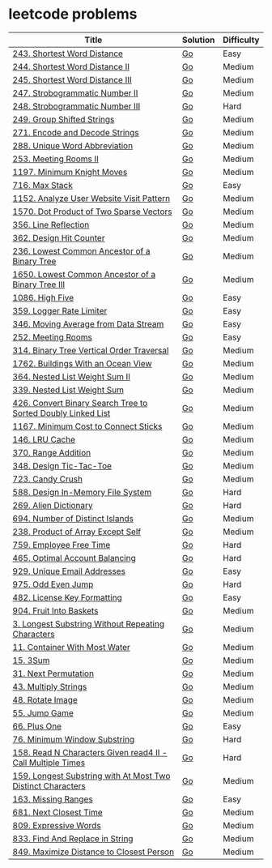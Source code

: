 # leetcode problems

| Title | Solution | Difficulty |
| --- | --- | --- |
| [243. Shortest Word Distance](https://leetcode.com/problems/shortest-word-distance/) | [Go](https://github.com/lee-hen/leetcode/tree/main/shortest_distance) | Easy | 
| [244. Shortest Word Distance II](https://leetcode.com/problems/shortest-word-distance-ii/) | [Go](https://github.com/lee-hen/leetcode/tree/main/shortest_distance2) | Medium |
| [245. Shortest Word Distance III](https://leetcode.com/problems/shortest-word-distance-iii/) | [Go](https://github.com/lee-hen/leetcode/tree/main/shortest_distance3) | Medium |
| [247. Strobogrammatic Number II](https://leetcode.com/problems/strobogrammatic-number-ii/) | [Go](https://github.com/lee-hen/leetcode/tree/main/strobogrammatic_number2) | Medium |
| [248. Strobogrammatic Number III](https://leetcode.com/problems/strobogrammatic-number-iii/) | [Go](https://github.com/lee-hen/leetcode/tree/main/strobogrammatic_number3) | Hard |
| [249. Group Shifted Strings](https://leetcode.com/problems/group-shifted-strings/) | [Go](https://github.com/lee-hen/leetcode/tree/main/group_shifted_strings) | Medium |
| [271. Encode and Decode Strings](https://leetcode.com/problems/encode-and-decode-strings/) |  [Go](https://github.com/lee-hen/leetcode/tree/main/encode_and_decode_strings) | Medium |
| [288. Unique Word Abbreviation](https://leetcode.com/problems/unique-word-abbreviation/) | [Go](https://github.com/lee-hen/leetcode/tree/main/valid_word_abbr) | Medium |
| [253. Meeting Rooms II](https://leetcode.com/problems/meeting-rooms-ii/) | [Go](https://github.com/lee-hen/leetcode/tree/main/meeting_rooms) | Medium |
| [1197. Minimum Knight Moves](https://leetcode.com/problems/minimum-knight-moves/) | [Go](https://github.com/lee-hen/leetcode/tree/main/minimum_knight_moves) | Medium |
| [716. Max Stack](https://leetcode.com/problems/max-stack/) | [Go](https://github.com/lee-hen/leetcode/tree/main/max_stack) | Easy |
| [1152. Analyze User Website Visit Pattern](https://leetcode.com/problems/analyze-user-website-visit-pattern/) | [Go](https://github.com/lee-hen/leetcode/tree/main/analyze_user_website_visit_pattern) | Medium |
| [1570. Dot Product of Two Sparse Vectors](https://leetcode.com/problems/dot-product-of-two-sparse-vectors/) | [Go](https://github.com/lee-hen/leetcode/tree/main/sparse_vector) | Medium |
| [356. Line Reflection](https://leetcode.com/problems/line-reflection/) | [Go](https://github.com/lee-hen/leetcode/tree/main/line_reflection) | Medium |
| [362. Design Hit Counter](https://leetcode.com/problems/design-hit-counter/) | [Go](https://github.com/lee-hen/leetcode/tree/main/design_hit_counter) | Medium |
| [236. Lowest Common Ancestor of a Binary Tree](https://leetcode.com/problems/lowest-common-ancestor-of-a-binary-tree/) | [Go](https://github.com/lee-hen/leetcode/tree/main/lowest_common_ancestor_of_a_binary_tree) | Medium |
| [1650. Lowest Common Ancestor of a Binary Tree III](https://leetcode.com/problems/lowest-common-ancestor-of-a-binary-tree-iii/) | [Go](https://github.com/lee-hen/leetcode/tree/main/lowest_common_ancestor_of_a_binary_tree_III) | Medium |
| [1086. High Five](https://leetcode.com/problems/high-five/) | [Go](https://github.com/lee-hen/leetcode/tree/main/high_five) | Easy |
| [359. Logger Rate Limiter](https://leetcode.com/problems/logger-rate-limiter/) | [Go](https://github.com/lee-hen/leetcode/tree/main/logger_rate_limiter) | Easy |
| [346. Moving Average from Data Stream](https://leetcode.com/problems/moving-average-from-data-stream/) | [Go](https://github.com/lee-hen/leetcode/tree/main/moving_average_from_data_stream) | Easy |
| [252. Meeting Rooms](https://leetcode.com/problems/meeting-rooms/) | [Go](https://github.com/lee-hen/leetcode/tree/main/meeting-rooms) | Easy |
| [314. Binary Tree Vertical Order Traversal](https://leetcode.com/problems/binary-tree-vertical-order-traversal/) | [Go](https://github.com/lee-hen/leetcode/tree/main/binary_tree_vertical_order_traversal) | Medium |
| [1762. Buildings With an Ocean View](https://leetcode.com/problems/buildings-with-an-ocean-view/) | [Go](https://github.com/lee-hen/leetcode/tree/main/buildings_with_an_ocean_view) | Medium |
| [364. Nested List Weight Sum II](https://leetcode.com/problems/nested-list-weight-sum-ii/) | [Go](https://github.com/lee-hen/leetcode/tree/main/nested_list_weight_sum2) | Medium |
| [339. Nested List Weight Sum](https://leetcode.com/problems/nested-list-weight-sum/) | [Go](https://github.com/lee-hen/leetcode/tree/main/nested_list_weight_sum) | Medium |
| [426. Convert Binary Search Tree to Sorted Doubly Linked List](https://leetcode.com/problems/convert-binary-search-tree-to-sorted-doubly-linked-list/) | [Go](https://github.com/lee-hen/leetcode/tree/main/convert_binary_search_tree_to_sorted_doubly_linked_list) | Medium |
| [1167. Minimum Cost to Connect Sticks](https://leetcode.com/problems/minimum-cost-to-connect-sticks/) | [Go](https://github.com/lee-hen/leetcode/tree/main/minimum_cost_to_connect_sticks) | Medium |
| [146. LRU Cache](https://leetcode.com/problems/lru-cache/) | [Go](https://github.com/lee-hen/leetcode/tree/main/LRU_cache) | Medium |
| [370. Range Addition](https://leetcode.com/problems/range-addition/) | [Go](https://github.com/lee-hen/leetcode/tree/main/range_addition) | Medium |
| [348. Design Tic-Tac-Toe](https://leetcode.com/problems/design-tic-tac-toe/) | [Go](https://github.com/lee-hen/leetcode/tree/main/tic_tac_toe) | Medium |
| [723. Candy Crush](https://leetcode.com/problems/candy-crush/) | [Go](https://github.com/lee-hen/leetcode/tree/main/candy_crush) | Medium |
| [588. Design In-Memory File System](https://leetcode.com/problems/design-in-memory-file-system/) | [Go](https://github.com/lee-hen/leetcode/tree/main/design_in_memory_file_system) | Hard |
| [269. Alien Dictionary](https://leetcode.com/problems/alien-dictionary/) | [Go](https://github.com/lee-hen/leetcode/tree/main/alien_dictionary) | Hard |
| [694. Number of Distinct Islands](https://leetcode.com/problems/number-of-distinct-islands/) | [Go](https://github.com/lee-hen/leetcode/tree/main/number_of_distinct_islands) | Medium |
| [238. Product of Array Except Self](https://leetcode.com/problems/product-of-array-except-self/) | [Go](https://github.com/lee-hen/leetcode/tree/main/product_of_array_except_self) | Medium |
| [759. Employee Free Time](https://leetcode.com/problems/employee-free-time/) | [Go](https://github.com/lee-hen/leetcode/tree/main/employee_free_time) | Hard |
| [465. Optimal Account Balancing](https://leetcode.com/problems/optimal-account-balancing/) | [Go](https://github.com/lee-hen/leetcode/tree/main/optimal_account_balancing) | Hard |
| [929. Unique Email Addresses](https://leetcode.com/problems/unique-email-addresses/) | [Go](https://github.com/lee-hen/leetcode/tree/main/unique_email_addresses) | Easy |
| [975. Odd Even Jump](https://leetcode.com/problems/odd-even-jump/) | [Go](https://github.com/lee-hen/leetcode/tree/main/odd_even_jump) | Hard |
| [482. License Key Formatting](https://leetcode.com/problems/license-key-formatting/) | [Go](https://github.com/lee-hen/leetcode/tree/main/license_key_formatting) | Easy |
| [904. Fruit Into Baskets](https://leetcode.com/problems/fruit-into-baskets/) | [Go](https://github.com/lee-hen/leetcode/tree/main/fruit_into_baskets) | Medium |
| [3. Longest Substring Without Repeating Characters](https://leetcode.com/problems/longest-substring-without-repeating-characters/) | [Go](https://github.com/lee-hen/leetcode/tree/main/longest_substring_without_repeating_characters) | Medium |
| [11. Container With Most Water](https://leetcode.com/problems/container-with-most-water/) | [Go](https://github.com/lee-hen/leetcode/tree/main/container_with_most_water) | Medium |
| [15. 3Sum](https://leetcode.com/problems/3sum/) | [Go](https://github.com/lee-hen/leetcode/tree/main/three_sum) | Medium |
| [31. Next Permutation](https://leetcode.com/problems/next-permutation/) | [Go](https://github.com/lee-hen/leetcode/tree/main/next_permutation) | Medium |
| [43. Multiply Strings](https://leetcode.com/problems/multiply-strings/) | [Go](https://github.com/lee-hen/leetcode/tree/main/multiply_strings) | Medium |
| [48. Rotate Image](https://leetcode.com/problems/rotate-image/) | [Go](https://github.com/lee-hen/leetcode/tree/main/rotate_image) | Medium |
| [55. Jump Game](https://leetcode.com/problems/jump-game/) | [Go](https://github.com/lee-hen/leetcode/tree/main/jump_game) | Medium |
| [66. Plus One](https://leetcode.com/problems/plus-one/) | [Go](https://github.com/lee-hen/leetcode/tree/main/plus_one) | Easy |
| [76. Minimum Window Substring](https://leetcode.com/problems/minimum-window-substring/) | [Go](https://github.com/lee-hen/leetcode/tree/main/minimum_window_substring) | Hard |
| [158. Read N Characters Given read4 II - Call Multiple Times](https://leetcode.com/problems/read-n-characters-given-read4-ii-call-multiple-times/) | [Go](https://github.com/lee-hen/leetcode/tree/main/read) | Hard |
| [159. Longest Substring with At Most Two Distinct Characters](https://leetcode.com/problems/longest-substring-with-at-most-two-distinct-characters/) | [Go](https://github.com/lee-hen/leetcode/tree/main/longest_substring_with_at_most_two_distinct_characters) | Medium |
| [163. Missing Ranges](https://leetcode.com/problems/missing-ranges/) | [Go](https://github.com/lee-hen/leetcode/tree/main/missing_ranges) | Easy |
| [681. Next Closest Time](https://leetcode.com/problems/next-closest-time/) | [Go](https://github.com/lee-hen/leetcode/tree/main/next_closest_time) | Medium |
| [809. Expressive Words](https://leetcode.com/problems/expressive-words/) | [Go](https://github.com/lee-hen/leetcode/tree/main/expressive_words) | Medium |
| [833. Find And Replace in String](https://leetcode.com/problems/find-and-replace-in-string/) | [Go](https://github.com/lee-hen/leetcode/tree/main/find_and_replace_in_string) | Medium |
| [849. Maximize Distance to Closest Person](https://leetcode.com/problems/maximize-distance-to-closest-person/) | [Go](https://github.com/lee-hen/leetcode/tree/main/maximize_distance_to_closest_person) | Medium |
